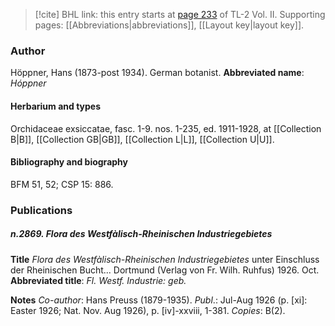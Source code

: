 > [!cite] BHL link: this entry starts at [page 233](https://www.biodiversitylibrary.org/page/33068475) of TL-2 Vol. II.
> Supporting pages: [[Abbreviations|abbreviations]], [[Layout key|layout key]].

### Author

Höppner, Hans (1873-post 1934). German botanist. 
**Abbreviated name**: *Hóppner*

#### Herbarium and types

Orchidaceae exsiccatae, fasc. 1-9. nos. 1-235, ed. 1911-1928, at [[Collection B|B]], [[Collection GB|GB]], [[Collection L|L]], [[Collection U|U]].

#### Bibliography and biography

BFM 51, 52; CSP 15: 886.

### Publications

##### n.2869. Flora des Westfàlisch-Rheinischen Industriegebietes

**Title**
*Flora des Westfàlisch-Rheinischen Industriegebietes* unter Einschluss der Rheinischen Bucht... Dortmund (Verlag von Fr. Wilh. Ruhfus) 1926. Oct.
**Abbreviated title**: *Fl. Westf. Industrie: geb.*

**Notes**
*Co-author*: Hans Preuss (1879-1935).
*Publ*.: Jul-Aug 1926 (p. \[xi\]: Easter 1926; Nat. Nov. Aug 1926), p. \[iv\]-xxviii, 1-381. *Copies*: B(2).

